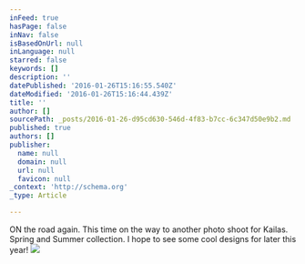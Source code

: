 ```yaml
---
inFeed: true
hasPage: false
inNav: false
isBasedOnUrl: null
inLanguage: null
starred: false
keywords: []
description: ''
datePublished: '2016-01-26T15:16:55.540Z'
dateModified: '2016-01-26T15:16:44.439Z'
title: ''
author: []
sourcePath: _posts/2016-01-26-d95cd630-546d-4f83-b7cc-6c347d50e9b2.md
published: true
authors: []
publisher:
  name: null
  domain: null
  url: null
  favicon: null
_context: 'http://schema.org'
_type: Article

---
```

ON the road again. This time on the way to another photo shoot for Kailas. Spring and Summer collection. I hope to see some cool designs for later this year!
![](https://the-grid-user-content.s3-us-west-2.amazonaws.com/0f93b877-abbb-43b3-b3b1-4bd2c2630734.jpg)